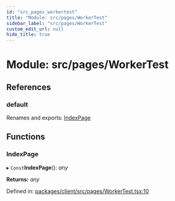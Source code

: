 ```yaml
---
id: "src_pages_workertest"
title: "Module: src/pages/WorkerTest"
sidebar_label: "src/pages/WorkerTest"
custom_edit_url: null
hide_title: true
---
```


# Module: src/pages/WorkerTest

## References

### default

Renames and exports: [IndexPage](src_pages_workertest.md#indexpage)

## Functions

### IndexPage

▸ `Const`**IndexPage**(): *any*

**Returns:** *any*

Defined in: [packages/client/src/pages/WorkerTest.tsx:10](https://github.com/xr3ngine/xr3ngine/blob/2d83606b6/packages/client/src/pages/WorkerTest.tsx#L10)
